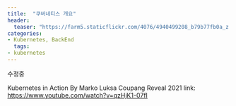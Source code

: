 ```yaml
---
title:  "쿠버네티스 개요"
header:
  teaser: "https://farm5.staticflickr.com/4076/4940499208_b79b77fb0a_z.jpg"
categories:
- Kubernetes, BackEnd
  tags:
- kubernetes
---
```


수정중










[^posts]: References 참조

Kubernetes in Action By Marko Luksa
Coupang Reveal 2021 link: https://www.youtube.com/watch?v=qzHjK1-07fI